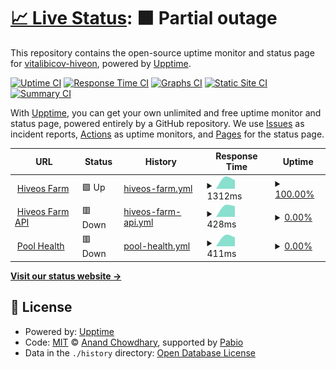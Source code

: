 # [📈 Live Status](https://vitalibicov-hiveon.github.io/status): <!--live status--> **🟧 Partial outage**

This repository contains the open-source uptime monitor and status page for [vitalibicov-hiveon](https://vitalibicov-hiveon.github.io/status), powered by [Upptime](https://github.com/upptime/upptime).

[![Uptime CI](https://github.com/vitalibicov-hiveon/status/workflows/Uptime%20CI/badge.svg)](https://github.com/vitalibicov-hiveon/status/actions?query=workflow%3A%22Uptime+CI%22)
[![Response Time CI](https://github.com/vitalibicov-hiveon/status/workflows/Response%20Time%20CI/badge.svg)](https://github.com/vitalibicov-hiveon/status/actions?query=workflow%3A%22Response+Time+CI%22)
[![Graphs CI](https://github.com/vitalibicov-hiveon/status/workflows/Graphs%20CI/badge.svg)](https://github.com/vitalibicov-hiveon/status/actions?query=workflow%3A%22Graphs+CI%22)
[![Static Site CI](https://github.com/vitalibicov-hiveon/status/workflows/Static%20Site%20CI/badge.svg)](https://github.com/vitalibicov-hiveon/status/actions?query=workflow%3A%22Static+Site+CI%22)
[![Summary CI](https://github.com/vitalibicov-hiveon/status/workflows/Summary%20CI/badge.svg)](https://github.com/vitalibicov-hiveon/status/actions?query=workflow%3A%22Summary+CI%22)

With [Upptime](https://upptime.js.org), you can get your own unlimited and free uptime monitor and status page, powered entirely by a GitHub repository. We use [Issues](https://github.com/vitalibicov-hiveon/status/issues) as incident reports, [Actions](https://github.com/vitalibicov-hiveon/status/actions) as uptime monitors, and [Pages](https://vitalibicov-hiveon.github.io/status) for the status page.

<!--start: status pages-->
<!-- This summary is generated by Upptime (https://github.com/upptime/upptime) -->
<!-- Do not edit this manually, your changes will be overwritten -->
<!-- prettier-ignore -->
| URL | Status | History | Response Time | Uptime |
| --- | ------ | ------- | ------------- | ------ |
| <img alt="" src="https://icons.duckduckgo.com/ip3/the.hiveos.farm.ico" height="13"> [Hiveos Farm](https://the.hiveos.farm) | 🟩 Up | [hiveos-farm.yml](https://github.com/vitalibicov-hiveon/status/commits/HEAD/history/hiveos-farm.yml) | <details><summary><img alt="Response time graph" src="./graphs/hiveos-farm/response-time-week.png" height="20"> 1312ms</summary><br><a href="https://vitalibicov-hiveon.github.io/status/history/hiveos-farm"><img alt="Response time 1182" src="https://img.shields.io/endpoint?url=https%3A%2F%2Fraw.githubusercontent.com%2Fvitalibicov-hiveon%2Fstatus%2FHEAD%2Fapi%2Fhiveos-farm%2Fresponse-time.json"></a><br><a href="https://vitalibicov-hiveon.github.io/status/history/hiveos-farm"><img alt="24-hour response time 1575" src="https://img.shields.io/endpoint?url=https%3A%2F%2Fraw.githubusercontent.com%2Fvitalibicov-hiveon%2Fstatus%2FHEAD%2Fapi%2Fhiveos-farm%2Fresponse-time-day.json"></a><br><a href="https://vitalibicov-hiveon.github.io/status/history/hiveos-farm"><img alt="7-day response time 1312" src="https://img.shields.io/endpoint?url=https%3A%2F%2Fraw.githubusercontent.com%2Fvitalibicov-hiveon%2Fstatus%2FHEAD%2Fapi%2Fhiveos-farm%2Fresponse-time-week.json"></a><br><a href="https://vitalibicov-hiveon.github.io/status/history/hiveos-farm"><img alt="30-day response time 1182" src="https://img.shields.io/endpoint?url=https%3A%2F%2Fraw.githubusercontent.com%2Fvitalibicov-hiveon%2Fstatus%2FHEAD%2Fapi%2Fhiveos-farm%2Fresponse-time-month.json"></a><br><a href="https://vitalibicov-hiveon.github.io/status/history/hiveos-farm"><img alt="1-year response time 1182" src="https://img.shields.io/endpoint?url=https%3A%2F%2Fraw.githubusercontent.com%2Fvitalibicov-hiveon%2Fstatus%2FHEAD%2Fapi%2Fhiveos-farm%2Fresponse-time-year.json"></a></details> | <details><summary><a href="https://vitalibicov-hiveon.github.io/status/history/hiveos-farm">100.00%</a></summary><a href="https://vitalibicov-hiveon.github.io/status/history/hiveos-farm"><img alt="All-time uptime 100.00%" src="https://img.shields.io/endpoint?url=https%3A%2F%2Fraw.githubusercontent.com%2Fvitalibicov-hiveon%2Fstatus%2FHEAD%2Fapi%2Fhiveos-farm%2Fuptime.json"></a><br><a href="https://vitalibicov-hiveon.github.io/status/history/hiveos-farm"><img alt="24-hour uptime 100.00%" src="https://img.shields.io/endpoint?url=https%3A%2F%2Fraw.githubusercontent.com%2Fvitalibicov-hiveon%2Fstatus%2FHEAD%2Fapi%2Fhiveos-farm%2Fuptime-day.json"></a><br><a href="https://vitalibicov-hiveon.github.io/status/history/hiveos-farm"><img alt="7-day uptime 100.00%" src="https://img.shields.io/endpoint?url=https%3A%2F%2Fraw.githubusercontent.com%2Fvitalibicov-hiveon%2Fstatus%2FHEAD%2Fapi%2Fhiveos-farm%2Fuptime-week.json"></a><br><a href="https://vitalibicov-hiveon.github.io/status/history/hiveos-farm"><img alt="30-day uptime 100.00%" src="https://img.shields.io/endpoint?url=https%3A%2F%2Fraw.githubusercontent.com%2Fvitalibicov-hiveon%2Fstatus%2FHEAD%2Fapi%2Fhiveos-farm%2Fuptime-month.json"></a><br><a href="https://vitalibicov-hiveon.github.io/status/history/hiveos-farm"><img alt="1-year uptime 100.00%" src="https://img.shields.io/endpoint?url=https%3A%2F%2Fraw.githubusercontent.com%2Fvitalibicov-hiveon%2Fstatus%2FHEAD%2Fapi%2Fhiveos-farm%2Fuptime-year.json"></a></details>
| <img alt="" src="https://icons.duckduckgo.com/ip3/api2.hiveos.farm.ico" height="13"> [Hiveos Farm API](https://api2.hiveos.farm/api/v2/healthcheck) | 🟥 Down | [hiveos-farm-api.yml](https://github.com/vitalibicov-hiveon/status/commits/HEAD/history/hiveos-farm-api.yml) | <details><summary><img alt="Response time graph" src="./graphs/hiveos-farm-api/response-time-week.png" height="20"> 428ms</summary><br><a href="https://vitalibicov-hiveon.github.io/status/history/hiveos-farm-api"><img alt="Response time 417" src="https://img.shields.io/endpoint?url=https%3A%2F%2Fraw.githubusercontent.com%2Fvitalibicov-hiveon%2Fstatus%2FHEAD%2Fapi%2Fhiveos-farm-api%2Fresponse-time.json"></a><br><a href="https://vitalibicov-hiveon.github.io/status/history/hiveos-farm-api"><img alt="24-hour response time 409" src="https://img.shields.io/endpoint?url=https%3A%2F%2Fraw.githubusercontent.com%2Fvitalibicov-hiveon%2Fstatus%2FHEAD%2Fapi%2Fhiveos-farm-api%2Fresponse-time-day.json"></a><br><a href="https://vitalibicov-hiveon.github.io/status/history/hiveos-farm-api"><img alt="7-day response time 428" src="https://img.shields.io/endpoint?url=https%3A%2F%2Fraw.githubusercontent.com%2Fvitalibicov-hiveon%2Fstatus%2FHEAD%2Fapi%2Fhiveos-farm-api%2Fresponse-time-week.json"></a><br><a href="https://vitalibicov-hiveon.github.io/status/history/hiveos-farm-api"><img alt="30-day response time 417" src="https://img.shields.io/endpoint?url=https%3A%2F%2Fraw.githubusercontent.com%2Fvitalibicov-hiveon%2Fstatus%2FHEAD%2Fapi%2Fhiveos-farm-api%2Fresponse-time-month.json"></a><br><a href="https://vitalibicov-hiveon.github.io/status/history/hiveos-farm-api"><img alt="1-year response time 417" src="https://img.shields.io/endpoint?url=https%3A%2F%2Fraw.githubusercontent.com%2Fvitalibicov-hiveon%2Fstatus%2FHEAD%2Fapi%2Fhiveos-farm-api%2Fresponse-time-year.json"></a></details> | <details><summary><a href="https://vitalibicov-hiveon.github.io/status/history/hiveos-farm-api">0.00%</a></summary><a href="https://vitalibicov-hiveon.github.io/status/history/hiveos-farm-api"><img alt="All-time uptime 0.00%" src="https://img.shields.io/endpoint?url=https%3A%2F%2Fraw.githubusercontent.com%2Fvitalibicov-hiveon%2Fstatus%2FHEAD%2Fapi%2Fhiveos-farm-api%2Fuptime.json"></a><br><a href="https://vitalibicov-hiveon.github.io/status/history/hiveos-farm-api"><img alt="24-hour uptime 0.00%" src="https://img.shields.io/endpoint?url=https%3A%2F%2Fraw.githubusercontent.com%2Fvitalibicov-hiveon%2Fstatus%2FHEAD%2Fapi%2Fhiveos-farm-api%2Fuptime-day.json"></a><br><a href="https://vitalibicov-hiveon.github.io/status/history/hiveos-farm-api"><img alt="7-day uptime 0.00%" src="https://img.shields.io/endpoint?url=https%3A%2F%2Fraw.githubusercontent.com%2Fvitalibicov-hiveon%2Fstatus%2FHEAD%2Fapi%2Fhiveos-farm-api%2Fuptime-week.json"></a><br><a href="https://vitalibicov-hiveon.github.io/status/history/hiveos-farm-api"><img alt="30-day uptime 0.00%" src="https://img.shields.io/endpoint?url=https%3A%2F%2Fraw.githubusercontent.com%2Fvitalibicov-hiveon%2Fstatus%2FHEAD%2Fapi%2Fhiveos-farm-api%2Fuptime-month.json"></a><br><a href="https://vitalibicov-hiveon.github.io/status/history/hiveos-farm-api"><img alt="1-year uptime 0.00%" src="https://img.shields.io/endpoint?url=https%3A%2F%2Fraw.githubusercontent.com%2Fvitalibicov-hiveon%2Fstatus%2FHEAD%2Fapi%2Fhiveos-farm-api%2Fuptime-year.json"></a></details>
| <img alt="" src="https://icons.duckduckgo.com/ip3/hiveon.net.ico" height="13"> [Pool Health](https://hiveon.net/api/v1/pool/health) | 🟥 Down | [pool-health.yml](https://github.com/vitalibicov-hiveon/status/commits/HEAD/history/pool-health.yml) | <details><summary><img alt="Response time graph" src="./graphs/pool-health/response-time-week.png" height="20"> 411ms</summary><br><a href="https://vitalibicov-hiveon.github.io/status/history/pool-health"><img alt="Response time 350" src="https://img.shields.io/endpoint?url=https%3A%2F%2Fraw.githubusercontent.com%2Fvitalibicov-hiveon%2Fstatus%2FHEAD%2Fapi%2Fpool-health%2Fresponse-time.json"></a><br><a href="https://vitalibicov-hiveon.github.io/status/history/pool-health"><img alt="24-hour response time 216" src="https://img.shields.io/endpoint?url=https%3A%2F%2Fraw.githubusercontent.com%2Fvitalibicov-hiveon%2Fstatus%2FHEAD%2Fapi%2Fpool-health%2Fresponse-time-day.json"></a><br><a href="https://vitalibicov-hiveon.github.io/status/history/pool-health"><img alt="7-day response time 411" src="https://img.shields.io/endpoint?url=https%3A%2F%2Fraw.githubusercontent.com%2Fvitalibicov-hiveon%2Fstatus%2FHEAD%2Fapi%2Fpool-health%2Fresponse-time-week.json"></a><br><a href="https://vitalibicov-hiveon.github.io/status/history/pool-health"><img alt="30-day response time 350" src="https://img.shields.io/endpoint?url=https%3A%2F%2Fraw.githubusercontent.com%2Fvitalibicov-hiveon%2Fstatus%2FHEAD%2Fapi%2Fpool-health%2Fresponse-time-month.json"></a><br><a href="https://vitalibicov-hiveon.github.io/status/history/pool-health"><img alt="1-year response time 350" src="https://img.shields.io/endpoint?url=https%3A%2F%2Fraw.githubusercontent.com%2Fvitalibicov-hiveon%2Fstatus%2FHEAD%2Fapi%2Fpool-health%2Fresponse-time-year.json"></a></details> | <details><summary><a href="https://vitalibicov-hiveon.github.io/status/history/pool-health">0.00%</a></summary><a href="https://vitalibicov-hiveon.github.io/status/history/pool-health"><img alt="All-time uptime 7.54%" src="https://img.shields.io/endpoint?url=https%3A%2F%2Fraw.githubusercontent.com%2Fvitalibicov-hiveon%2Fstatus%2FHEAD%2Fapi%2Fpool-health%2Fuptime.json"></a><br><a href="https://vitalibicov-hiveon.github.io/status/history/pool-health"><img alt="24-hour uptime 0.00%" src="https://img.shields.io/endpoint?url=https%3A%2F%2Fraw.githubusercontent.com%2Fvitalibicov-hiveon%2Fstatus%2FHEAD%2Fapi%2Fpool-health%2Fuptime-day.json"></a><br><a href="https://vitalibicov-hiveon.github.io/status/history/pool-health"><img alt="7-day uptime 0.00%" src="https://img.shields.io/endpoint?url=https%3A%2F%2Fraw.githubusercontent.com%2Fvitalibicov-hiveon%2Fstatus%2FHEAD%2Fapi%2Fpool-health%2Fuptime-week.json"></a><br><a href="https://vitalibicov-hiveon.github.io/status/history/pool-health"><img alt="30-day uptime 7.54%" src="https://img.shields.io/endpoint?url=https%3A%2F%2Fraw.githubusercontent.com%2Fvitalibicov-hiveon%2Fstatus%2FHEAD%2Fapi%2Fpool-health%2Fuptime-month.json"></a><br><a href="https://vitalibicov-hiveon.github.io/status/history/pool-health"><img alt="1-year uptime 7.54%" src="https://img.shields.io/endpoint?url=https%3A%2F%2Fraw.githubusercontent.com%2Fvitalibicov-hiveon%2Fstatus%2FHEAD%2Fapi%2Fpool-health%2Fuptime-year.json"></a></details>

<!--end: status pages-->

[**Visit our status website →**](https://vitalibicov-hiveon.github.io/status)

## 📄 License

- Powered by: [Upptime](https://github.com/upptime/upptime)
- Code: [MIT](./LICENSE) © [Anand Chowdhary](https://anandchowdhary.com), supported by [Pabio](https://pabio.com)
- Data in the `./history` directory: [Open Database License](https://opendatacommons.org/licenses/odbl/1-0/)
